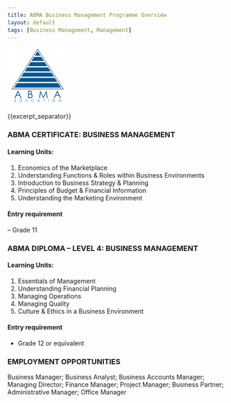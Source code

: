 ```yaml
---
title: ABMA Business Management Programme Overview
layout: default
tags: [Business Management, Management]
---
```


![alt text](/img/acc/abma-logo.jpg "") 

{{excerpt_separator}}

### ABMA CERTIFICATE: BUSINESS MANAGEMENT

#### Learning Units:

1.	Economics of the Marketplace
2.	Understanding Functions & Roles within Business Environments
3.	Introduction to Business Strategy & Planning
4.	Principles of Budget & Financial Information
5.	Understanding the Marketing Environment

#### Entry requirement 

– Grade 11


### ABMA DIPLOMA – LEVEL 4: BUSINESS MANAGEMENT

#### Learning Units:

1.	Essentials of Management
2.	Understanding Financial Planning
3.	Managing Operations
4.	Managing Quality
5.	Culture & Ethics in a Business Environment

#### Entry requirement 

- Grade 12 or equivalent

### EMPLOYMENT OPPORTUNITIES

Business Manager; Business Analyst; Business Accounts Manager; Managing Director; Finance Manager; Project Manager; Business Partner; Administrative Manager; Office Manager

